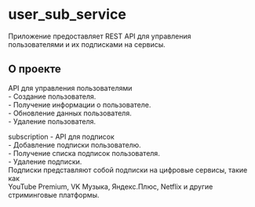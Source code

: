 # user_sub_service
Приложение предоставляет  REST  API  для  управления <br>
пользователями  и  их  подписками  на сервисы. <br>

## О проекте
API для управления пользователями <br>
    - Создание пользователя.<br>
    - Получение информации о пользователе. <br>
    - Обновление данных пользователя.<br>
    - Удаление пользователя.<br>

subscription -  API для подписок<br>
    - Добавление подписки пользователю.<br>
    - Получение списка подписок пользователя.<br>
    - Удаление подписки.<br>
      Подписки  представляют  собой  подписки  на  цифровые  сервисы,  такие  как<br>
      YouTube  Premium,  VK  Музыка,  Яндекс.Плюс,  Netflix  и  другие  стриминговые платформы.<br>